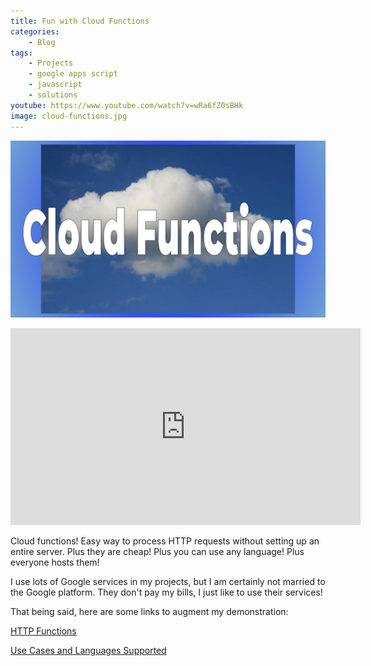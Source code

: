 ```yaml
---
title: Fun with Cloud Functions
categories:
    - Blog
tags:
    - Projects
    - google apps script
    - javascript
    - solutions
youtube: https://www.youtube.com/watch?v=wRa6fZ0sBHk
image: cloud-functions.jpg
---
```


![cloud functions](cloud-functions.jpg)

<iframe width="560" height="315" src="https://www.youtube.com/embed/wRa6fZ0sBHk" frameborder="0" allow="accelerometer; autoplay; encrypted-media; gyroscope; picture-in-picture" allowfullscreen></iframe>

Cloud functions! Easy way to process HTTP requests without setting up an entire server. Plus they are cheap! Plus you can use any language! Plus everyone hosts them!

I use lots of Google services in my projects, but I am certainly not married to the Google platform. They don't pay my bills, I just like to use their services!

That being said, here are some links to augment my demonstration:

[HTTP Functions](https://cloud.google.com/functions/docs/writing/http)

[Use Cases and Languages Supported](https://cloud.google.com/functions/docs/how-to)
